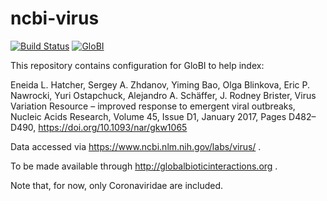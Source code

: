 # ncbi-virus
[![Build Status](https://travis-ci.org/globalbioticinteractions/ncbi-virus.svg)](https://travis-ci.org/globalbioticinteractions/ncbi-virus) [![GloBI](http://api.globalbioticinteractions.org/interaction.svg?accordingTo=globi:globalbioticinteractions/ncbi-virus)](http://globalbioticinteractions.org/?accordingTo=globi:globalbioticinteractions/ncbi-virus)

This repository contains configuration for GloBI to help index:

Eneida L. Hatcher, Sergey A. Zhdanov, Yiming Bao, Olga Blinkova, Eric P. Nawrocki, Yuri Ostapchuck, Alejandro A. Schäffer, J. Rodney Brister, Virus Variation Resource – improved response to emergent viral outbreaks, Nucleic Acids Research, Volume 45, Issue D1, January 2017, Pages D482–D490, https://doi.org/10.1093/nar/gkw1065

Data accessed via https://www.ncbi.nlm.nih.gov/labs/virus/ .

To be made available through http://globalbioticinteractions.org .

Note that, for now, only Coronaviridae are included. 
